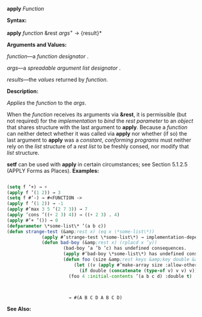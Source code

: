 **apply** *Function* 



**Syntax:** 



**apply** *function* &amp;rest *args*<sup>+</sup> → \{result\}\* 



**Arguments and Values:** 



*function*—a *function designator* . 



*args*—a *spreadable argument list designator* . 



*results*—the *values* returned by *function*. 



**Description:** 



*Applies* the *function* to the *args*. 



When the *function* receives its arguments via **&amp;rest**, it is permissible (but not required) for the *implementation* to *bind* the *rest parameter* to an *object* that shares structure with the last argument to **apply**. Because a *function* can neither detect whether it was called via **apply** nor whether (if so) the last argument to **apply** was a *constant*, *conforming programs* must neither rely on the *list* structure of a *rest list* to be freshly consed, nor modify that *list* structure. 



**setf** can be used with **apply** in certain circumstances; see Section 5.1.2.5 (APPLY Forms as Places). **Examples:**
```lisp

(setq f ’+) → + 
(apply f ’(1 2)) → 3 
(setq f #’-) → #<FUNCTION -> 
(apply f ’(1 2)) → -1 
(apply #’max 3 5 ’(2 7 3)) → 7 
(apply ’cons ’((+ 2 3) 4)) → ((+ 2 3) . 4) 
(apply #’+ ’()) → 0 
(defparameter \*some-list\* ’(a b c)) 
(defun strange-test (&amp;rest x) (eq x \*some-list\*)) 
		     (apply #’strange-test \*some-list\*) → implementation-dependent 
		     (defun bad-boy (&amp;rest x) (rplacd x ’y)) 
				     (bad-boy ’a ’b ’c) has undefined consequences. 
				     (apply #’bad-boy \*some-list\*) has undefined consequences. 
				     (defun foo (size &amp;rest keys &amp;key double &amp;allow-other-keys) 
						 (let ((v (apply #’make-array size :allow-other-keys t keys))) 
						   (if double (concatenate (type-of v) v v) v))) 
				       (foo 4 :initial-contents ’(a b c d) :double t) 



				       → #(A B C D A B C D) 

```
**See Also:** 



